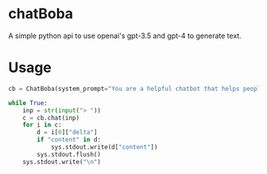 # chatBoba
A simple python api to use openai's gpt-3.5 and gpt-4 to generate text.

# Usage
```python
cb = ChatBoba(system_prompt="You are a helpful chatbot that helps people with their problems.")

while True:
    inp = str(input("> "))
    c = cb.chat(inp)
    for i in c:
        d = i[0]["delta"]
        if "content" in d:
            sys.stdout.write(d["content"])
        sys.stdout.flush()
    sys.stdout.write("\n")
```